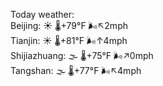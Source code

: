 Today weather:  
Beijing: ☀️ 🌡️+79°F 🌬️↖2mph  
Tianjin: ☀️ 🌡️+81°F 🌬️↑4mph  
Shijiazhuang: 🌫  🌡️+75°F 🌬️↗0mph  
Tangshan: 🌫  🌡️+77°F 🌬️↖4mph  
